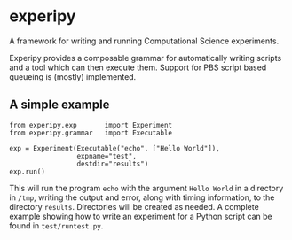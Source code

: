 # experipy
A framework for writing and running Computational Science experiments.

Experipy provides a composable grammar for automatically writing scripts and a tool which can then execute them. Support for PBS script based queueing is (mostly) implemented.

## A simple example

    from experipy.exp       import Experiment
    from experipy.grammar   import Executable

    exp = Experiment(Executable("echo", ["Hello World"]), 
                     expname="test", 
                     destdir="results")
    exp.run()

This will run the program `echo` with the argument `Hello World` in a directory in `/tmp`, writing the output and error, along with timing information, to the directory `results`. Directories will be created as needed. A complete example showing how to write an experiment for a Python script can be found in `test/runtest.py`.

